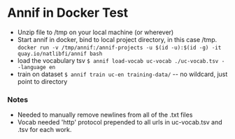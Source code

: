 # Annif in Docker Test
* Unzip file to /tmp on your local machine (or wherever)
* Start annif in docker, bind to local project directory, in this case /tmp.
  `docker run -v /tmp/annif:/annif-projects -u $(id -u):$(id -g) -it quay.io/natlibfi/annif bash`
* load the vocabulary tsv
  `$ annif load-vocab uc-vocab ./uc-vocab.tsv --language en`
* train on dataset
  `$ annif train uc-en training-data/` -- no wildcard, just point to directory

### Notes 

* Needed to manually remove newlines from all of the .txt files
* Vocab needed 'http' protocol prepended to all urls in uc-vocab.tsv and .tsv for each work.
